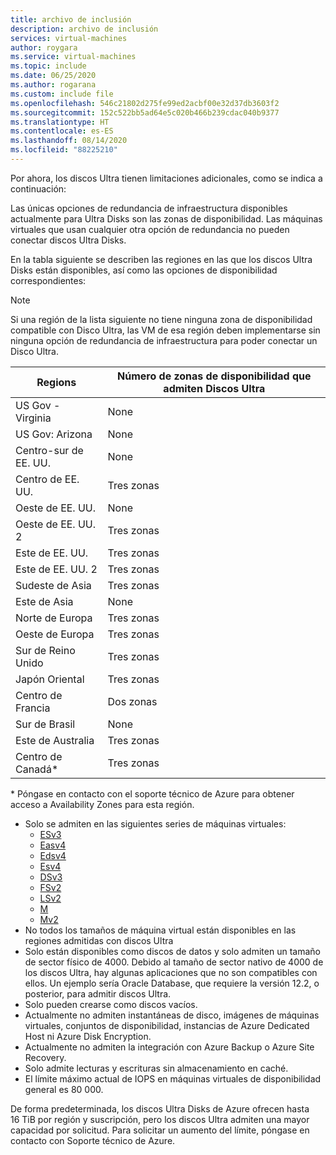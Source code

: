 ```yaml
---
title: archivo de inclusión
description: archivo de inclusión
services: virtual-machines
author: roygara
ms.service: virtual-machines
ms.topic: include
ms.date: 06/25/2020
ms.author: rogarana
ms.custom: include file
ms.openlocfilehash: 546c21802d275fe99ed2acbf00e32d37db3603f2
ms.sourcegitcommit: 152c522bb5ad64e5c020b466b239cdac040b9377
ms.translationtype: HT
ms.contentlocale: es-ES
ms.lasthandoff: 08/14/2020
ms.locfileid: "88225210"
---
```

Por ahora, los discos Ultra tienen limitaciones adicionales, como se indica a continuación:

Las únicas opciones de redundancia de infraestructura disponibles actualmente para Ultra Disks son las zonas de disponibilidad. Las máquinas virtuales que usan cualquier otra opción de redundancia no pueden conectar discos Ultra Disks.

En la tabla siguiente se describen las regiones en las que los discos Ultra Disks están disponibles, así como las opciones de disponibilidad correspondientes:

> [!NOTE]
> Si una región de la lista siguiente no tiene ninguna zona de disponibilidad compatible con Disco Ultra, las VM de esa región deben implementarse sin ninguna opción de redundancia de infraestructura para poder conectar un Disco Ultra.

|Regions  |Número de zonas de disponibilidad que admiten Discos Ultra  |
|---------|---------|
|US Gov - Virginia     |None         |
|US Gov: Arizona     |None         |
|Centro-sur de EE. UU.     |None         |
|Centro de EE. UU.     |Tres zonas         |
|Oeste de EE. UU.     |None         |
|Oeste de EE. UU. 2    |Tres zonas         |
|Este de EE. UU.     |Tres zonas         |
|Este de EE. UU. 2     |Tres zonas         |
|Sudeste de Asia     |Tres zonas         |
|Este de Asia     |None         |
|Norte de Europa     |Tres zonas          |
|Oeste de Europa     |Tres zonas          |
|Sur de Reino Unido     |Tres zonas          |
|Japón Oriental     |Tres zonas         |
|Centro de Francia    |Dos zonas        |
|Sur de Brasil    |None        |
|Este de Australia    |Tres zonas        |
|Centro de Canadá*    |Tres zonas        |

\* Póngase en contacto con el soporte técnico de Azure para obtener acceso a Availability Zones para esta región.

- Solo se admiten en las siguientes series de máquinas virtuales:
    - [ESv3](../articles/virtual-machines/ev3-esv3-series.md#esv3-series)
    - [Easv4](../articles/virtual-machines/eav4-easv4-series.md#easv4-series)
    - [Edsv4](../articles/virtual-machines/edv4-edsv4-series.md#edsv4-series)
    - [Esv4](../articles/virtual-machines/ev4-esv4-series.md#esv4-series)
    - [DSv3](../articles/virtual-machines/dv3-dsv3-series.md#dsv3-series)
    - [FSv2](../articles/virtual-machines/fsv2-series.md)
    - [LSv2](../articles/virtual-machines/lsv2-series.md)
    - [M](../articles/virtual-machines/workloads/sap/hana-vm-operations-storage.md)
    - [Mv2](../articles/virtual-machines/workloads/sap/hana-vm-operations-storage.md)
- No todos los tamaños de máquina virtual están disponibles en las regiones admitidas con discos Ultra
- Solo están disponibles como discos de datos y solo admiten un tamaño de sector físico de 4000. Debido al tamaño de sector nativo de 4000 de los discos Ultra, hay algunas aplicaciones que no son compatibles con ellos. Un ejemplo sería Oracle Database, que requiere la versión 12.2, o posterior, para admitir discos Ultra.  
- Solo pueden crearse como discos vacíos.  
- Actualmente no admiten instantáneas de disco, imágenes de máquinas virtuales, conjuntos de disponibilidad, instancias de Azure Dedicated Host ni Azure Disk Encryption.
- Actualmente no admiten la integración con Azure Backup o Azure Site Recovery.
- Solo admite lecturas y escrituras sin almacenamiento en caché.
- El límite máximo actual de IOPS en máquinas virtuales de disponibilidad general es 80 000.

De forma predeterminada, los discos Ultra Disks de Azure ofrecen hasta 16 TiB por región y suscripción, pero los discos Ultra admiten una mayor capacidad por solicitud. Para solicitar un aumento del límite, póngase en contacto con Soporte técnico de Azure.